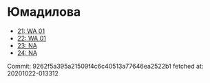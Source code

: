 # Юмадилова
- [21: WA 01](21.md)
- [22: WA 01](22.md)
- [23: NA](23.md)
- [24: NA](24.md)

Commit: 9262f5a395a21509f4c6c40513a77646ea2522b1
 fetched at: 20201022-013312
